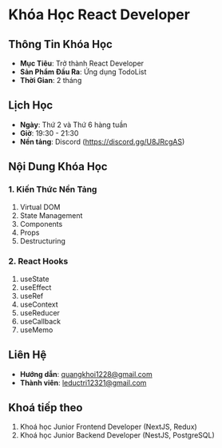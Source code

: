 # Khóa Học React Developer

## Thông Tin Khóa Học

- **Mục Tiêu**: Trở thành React Developer
- **Sản Phẩm Đầu Ra**: Ứng dụng TodoList
- **Thời Gian**: 2 tháng

## Lịch Học

- **Ngày**: Thứ 2 và Thứ 6 hàng tuần
- **Giờ**: 19:30 - 21:30
- **Nền tảng**: Discord (https://discord.gg/U8JRcgAS)

## Nội Dung Khóa Học

### 1. Kiến Thức Nền Tảng

1. Virtual DOM
2. State Management
3. Components
4. Props
5. Destructuring

### 2. React Hooks

1. useState
2. useEffect
3. useRef
4. useContext
5. useReducer
6. useCallback
7. useMemo

## Liên Hệ

- **Hướng dẫn**: quangkhoi1228@gmail.com
- **Thành viên**: leductri12321@gmail.com

## Khoá tiếp theo

1. Khoá học Junior Frontend Developer (NextJS, Redux)
2. Khoá học Junior Backend Developer (NestJS, PostgreSQL)
